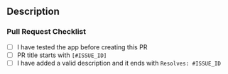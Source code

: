 ## Description

### Pull Request Checklist

* [ ] I have tested the app before creating this PR
* [ ] PR title starts with `[#ISSUE_ID]`
* [ ] I have added a valid description and it ends with `Resolves: #ISSUE_ID`